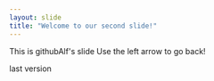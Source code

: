 ```yaml
---
layout: slide
title: "Welcome to our second slide!"
---
```

This is githubAlf's slide
Use the left arrow to go back!

last version